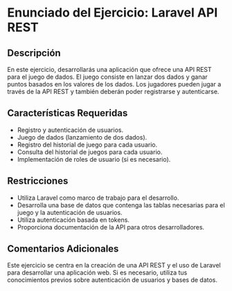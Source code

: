 # Enunciado del Ejercicio: Laravel API REST

## Descripción

En este ejercicio, desarrollarás una aplicación que ofrece una API REST para el juego de dados. El juego consiste en lanzar dos dados y ganar puntos basados en los valores de los dados. Los jugadores pueden jugar a través de la API REST y también deberán poder registrarse y autenticarse.

## Características Requeridas

- Registro y autenticación de usuarios.
- Juego de dados (lanzamiento de dos dados).
- Registro del historial de juego para cada usuario.
- Consulta del historial de juegos para cada usuario.
- Implementación de roles de usuario (si es necesario).

## Restricciones

- Utiliza Laravel como marco de trabajo para el desarrollo.
- Desarrolla una base de datos que contenga las tablas necesarias para el juego y la autenticación de usuarios.
- Utiliza autenticación basada en tokens.
- Proporciona documentación de la API para otros desarrolladores.

## Comentarios Adicionales

Este ejercicio se centra en la creación de una API REST y el uso de Laravel para desarrollar una aplicación web. Si es necesario, utiliza tus conocimientos previos sobre autenticación de usuarios y bases de datos.
